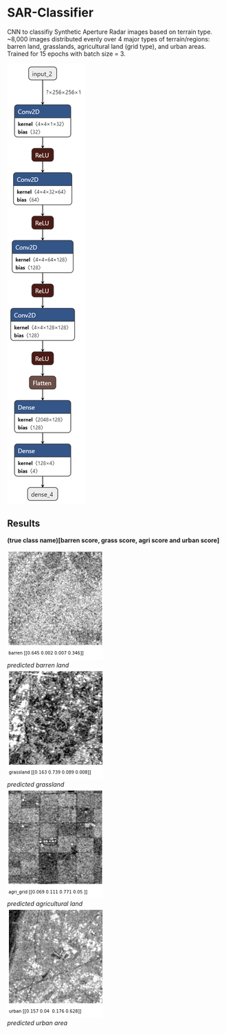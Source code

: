 # SAR-Classifier
CNN to classifiy Synthetic Aperture Radar images based on terrain type.<br />
~8,000 images distributed evenly over 4 major types of terrain/regions: barren land, grasslands, agricultural land (grid type), and urban areas.<br />
Trained for 15 epochs with batch size = 3.

![classifier](Images/sar_classifier.png)<br />

## Results

**(true class name)[barren score, grass score, agri score and urban score]**

![barren](Images/barren.png)<br />
*predicted barren land*<br />
![grass](Images/grass.png)<br />
*predicted grassland*<br />
![agri](Images/agri.png)<br />
*predicted agricultural land*<br />
![urban](Images/urban.png)<br />
*predicted urban area*<br />
